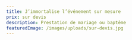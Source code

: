 ```yaml
---
title: J’immortalise l’événement sur mesure
prix: sur devis
description: Prestation de mariage ou baptême
featuredImage: /images/uploads/sur-devis.jpg
---
```

